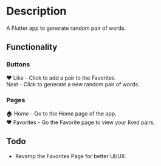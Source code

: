 # Description

A Flutter app to generate random pair of words.

## Functionality

### Buttons
❤️ Like - Click to add a pair to the Favorites.  
Next - Click to generate a new random pair of words.
### Pages
🏠 Home - Go to the Home page of the app.  
❤️ Favorites - Go the Favorite page to view your liked pairs.

## Todo
- Revamp the Favorites Page for better UI/UX.